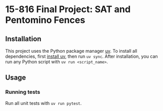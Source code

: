 # 15-816 Final Project: SAT and Pentomino Fences

## Installation

This project uses the Python package manager [uv](https://docs.astral.sh/uv/).
To install all dependencies, first [install uv](https://docs.astral.sh/uv/getting-started/installation/),
then run `uv sync`. After installation, you can run any Python script with `uv run <script_name>`.

## Usage

### Running tests

Run all unit tests with `uv run pytest`.
